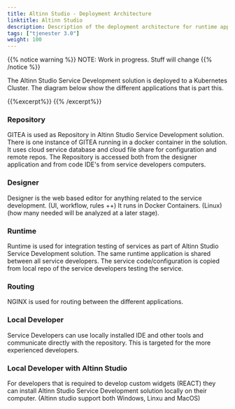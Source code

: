 ```yaml
---
title: Altinn Studio - Deployment Architecture
linktitle: Altinn Studio
description: Description of the deployment architecture for runtime application
tags: ["tjenester 3.0"]
weight: 100
---
```

{{% notice warning %}}
NOTE: Work in progress. Stuff will change
{{% /notice %}}

The Altinn Studio Service Development solution is deployed to a Kubernetes Cluster. The 
diagram below show the different applications that is part this.

{{%excerpt%}}
<object data="/architecture/deployment/altinn-studio/altinnstudio_deployment_architecture.svg" type="image/svg+xml" style="width: 100%;"></object>
{{% /excerpt%}}

### Repository
GITEA is used as Repository in Altinn Studio Service Development solution. There is one 
instance of GITEA running in a docker container in the solution. 
It uses cloud service database and cloud file share for configuration and remote repos.
The Repository is accessed both from the designer application and from code IDE's from
service developers computers. 

### Designer
Designer is the web based editor for anything related to the service development.
 (UI, workflow, rules ++)
It runs in Docker Containers. (Linux) (how many needed will be analyzed at a later stage).

### Runtime
Runtime is used for integration testing of services as part of Altinn Studio Service 
Development solution. The same runtime application is shared between
all service developers. The service code/configuration is copied from local repo of the
service developers testing the service. 

### Routing
NGINX is used for routing between the different applications.

### Local Developer
Service Developers can use locally installed IDE and other tools and communicate directly 
with the repository. This is targeted for the more experienced developers.

### Local Developer with Altinn Studio
For developers that is required to develop custom widgets (REACT) they can install 
Altinn Studio Service Development solution locally on their computer. (Altinn studio
support both Windows, Linxu and MacOS)





